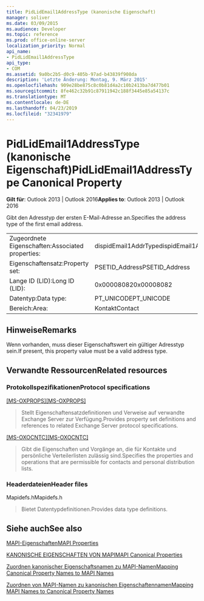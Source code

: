 ```yaml
---
title: PidLidEmail1AddressType (kanonische Eigenschaft)
manager: soliver
ms.date: 03/09/2015
ms.audience: Developer
ms.topic: reference
ms.prod: office-online-server
localization_priority: Normal
api_name:
- PidLidEmail1AddressType
api_type:
- COM
ms.assetid: 9a0bc2b5-d0c9-405b-97ad-b43839f908da
description: 'Letzte Änderung: Montag, 9. März 2015'
ms.openlocfilehash: 909e28be875c8c0b81d4a2c10b2413ba7d477b01
ms.sourcegitcommit: 8fe462c32b91c87911942c188f3445e85a54137c
ms.translationtype: MT
ms.contentlocale: de-DE
ms.lasthandoff: 04/23/2019
ms.locfileid: "32341979"
---
```

# <a name="pidlidemail1addresstype-canonical-property"></a><span data-ttu-id="b0982-103">PidLidEmail1AddressType (kanonische Eigenschaft)</span><span class="sxs-lookup"><span data-stu-id="b0982-103">PidLidEmail1AddressType Canonical Property</span></span>

  
  
<span data-ttu-id="b0982-104">**Gilt für**: Outlook 2013 | Outlook 2016</span><span class="sxs-lookup"><span data-stu-id="b0982-104">**Applies to**: Outlook 2013 | Outlook 2016</span></span> 
  
<span data-ttu-id="b0982-105">Gibt den Adresstyp der ersten E-Mail-Adresse an.</span><span class="sxs-lookup"><span data-stu-id="b0982-105">Specifies the address type of the first email address.</span></span>
  
|||
|:-----|:-----|
|<span data-ttu-id="b0982-106">Zugeordnete Eigenschaften:</span><span class="sxs-lookup"><span data-stu-id="b0982-106">Associated properties:</span></span>  <br/> |<span data-ttu-id="b0982-107">dispidEmail1AddrType</span><span class="sxs-lookup"><span data-stu-id="b0982-107">dispidEmail1AddrType</span></span>  <br/> |
|<span data-ttu-id="b0982-108">Eigenschaftensatz:</span><span class="sxs-lookup"><span data-stu-id="b0982-108">Property set:</span></span>  <br/> |<span data-ttu-id="b0982-109">PSETID_Address</span><span class="sxs-lookup"><span data-stu-id="b0982-109">PSETID_Address</span></span>  <br/> |
|<span data-ttu-id="b0982-110">Lange ID (LID):</span><span class="sxs-lookup"><span data-stu-id="b0982-110">Long ID (LID):</span></span>  <br/> |<span data-ttu-id="b0982-111">0x00008082</span><span class="sxs-lookup"><span data-stu-id="b0982-111">0x00008082</span></span>  <br/> |
|<span data-ttu-id="b0982-112">Datentyp:</span><span class="sxs-lookup"><span data-stu-id="b0982-112">Data type:</span></span>  <br/> |<span data-ttu-id="b0982-113">PT_UNICODE</span><span class="sxs-lookup"><span data-stu-id="b0982-113">PT_UNICODE</span></span>  <br/> |
|<span data-ttu-id="b0982-114">Bereich:</span><span class="sxs-lookup"><span data-stu-id="b0982-114">Area:</span></span>  <br/> |<span data-ttu-id="b0982-115">Kontakt</span><span class="sxs-lookup"><span data-stu-id="b0982-115">Contact</span></span>  <br/> |
   
## <a name="remarks"></a><span data-ttu-id="b0982-116">Hinweise</span><span class="sxs-lookup"><span data-stu-id="b0982-116">Remarks</span></span>

<span data-ttu-id="b0982-117">Wenn vorhanden, muss dieser Eigenschaftswert ein gültiger Adresstyp sein.</span><span class="sxs-lookup"><span data-stu-id="b0982-117">If present, this property value must be a valid address type.</span></span>
  
## <a name="related-resources"></a><span data-ttu-id="b0982-118">Verwandte Ressourcen</span><span class="sxs-lookup"><span data-stu-id="b0982-118">Related resources</span></span>

### <a name="protocol-specifications"></a><span data-ttu-id="b0982-119">Protokollspezifikationen</span><span class="sxs-lookup"><span data-stu-id="b0982-119">Protocol specifications</span></span>

<span data-ttu-id="b0982-120">[[MS-OXPROPS]](https://msdn.microsoft.com/library/f6ab1613-aefe-447d-a49c-18217230b148%28Office.15%29.aspx)</span><span class="sxs-lookup"><span data-stu-id="b0982-120">[[MS-OXPROPS]](https://msdn.microsoft.com/library/f6ab1613-aefe-447d-a49c-18217230b148%28Office.15%29.aspx)</span></span>
  
> <span data-ttu-id="b0982-121">Stellt Eigenschaftensatzdefinitionen und Verweise auf verwandte Exchange Server zur Verfügung.</span><span class="sxs-lookup"><span data-stu-id="b0982-121">Provides property set definitions and references to related Exchange Server protocol specifications.</span></span>
    
<span data-ttu-id="b0982-122">[[MS-OXOCNTC]](https://msdn.microsoft.com/library/9b636532-9150-4836-9635-9c9b756c9ccf%28Office.15%29.aspx)</span><span class="sxs-lookup"><span data-stu-id="b0982-122">[[MS-OXOCNTC]](https://msdn.microsoft.com/library/9b636532-9150-4836-9635-9c9b756c9ccf%28Office.15%29.aspx)</span></span>
  
> <span data-ttu-id="b0982-123">Gibt die Eigenschaften und Vorgänge an, die für Kontakte und persönliche Verteilerlisten zulässig sind.</span><span class="sxs-lookup"><span data-stu-id="b0982-123">Specifies the properties and operations that are permissible for contacts and personal distribution lists.</span></span>
    
### <a name="header-files"></a><span data-ttu-id="b0982-124">Headerdateien</span><span class="sxs-lookup"><span data-stu-id="b0982-124">Header files</span></span>

<span data-ttu-id="b0982-125">Mapidefs.h</span><span class="sxs-lookup"><span data-stu-id="b0982-125">Mapidefs.h</span></span>
  
> <span data-ttu-id="b0982-126">Bietet Datentypdefinitionen.</span><span class="sxs-lookup"><span data-stu-id="b0982-126">Provides data type definitions.</span></span>
    
## <a name="see-also"></a><span data-ttu-id="b0982-127">Siehe auch</span><span class="sxs-lookup"><span data-stu-id="b0982-127">See also</span></span>



[<span data-ttu-id="b0982-128">MAPI-Eigenschaften</span><span class="sxs-lookup"><span data-stu-id="b0982-128">MAPI Properties</span></span>](mapi-properties.md)
  
[<span data-ttu-id="b0982-129">KANONISCHE EIGENSCHAFTEN VON MAPI</span><span class="sxs-lookup"><span data-stu-id="b0982-129">MAPI Canonical Properties</span></span>](mapi-canonical-properties.md)
  
[<span data-ttu-id="b0982-130">Zuordnen kanonischer Eigenschaftsnamen zu MAPI-Namen</span><span class="sxs-lookup"><span data-stu-id="b0982-130">Mapping Canonical Property Names to MAPI Names</span></span>](mapping-canonical-property-names-to-mapi-names.md)
  
[<span data-ttu-id="b0982-131">Zuordnen von MAPI-Namen zu kanonischen Eigenschaftennamen</span><span class="sxs-lookup"><span data-stu-id="b0982-131">Mapping MAPI Names to Canonical Property Names</span></span>](mapping-mapi-names-to-canonical-property-names.md)

